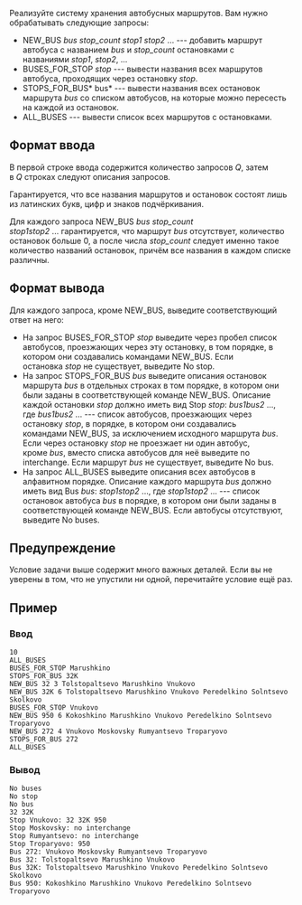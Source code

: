 Реализуйте систему хранения автобусных маршрутов. Вам нужно обрабатывать следующие запросы:

-   NEW_BUS *bus stop_count stop1 stop2* ... --- добавить маршрут автобуса с названием *bus* и *stop_count* остановками с названиями *stop1*, *stop2*, ...
-   BUSES_FOR_STOP *stop* --- вывести названия всех маршрутов автобуса, проходящих через остановку *stop*.
-   STOPS_FOR_BUS* bus* --- вывести названия всех остановок маршрута *bus* со списком автобусов, на которые можно пересесть на каждой из остановок.
-   ALL_BUSES --- вывести список всех маршрутов с остановками.

Формат ввода
------------

В первой строке ввода содержится количество запросов *Q*, затем в *Q* строках следуют описания запросов.

Гарантируется, что все названия маршрутов и остановок состоят лишь из латинских букв, цифр и знаков подчёркивания.

Для каждого запроса NEW_BUS *bus stop_count stop1stop2* ... гарантируется, что маршрут *bus* отсутствует, количество остановок больше 0, а после числа *stop_count* следует именно такое количество названий остановок, причём все названия в каждом списке различны.

Формат вывода
-------------

Для каждого запроса, кроме NEW_BUS, выведите соответствующий ответ на него:

-   На запрос BUSES_FOR_STOP *stop* выведите через пробел список автобусов, проезжающих через эту остановку, в том порядке, в котором они создавались командами NEW_BUS. Если остановка *stop* не существует, выведите No stop.
-   На запрос STOPS_FOR_BUS *bus* выведите описания остановок маршрута *bus* в отдельных строках в том порядке, в котором они были заданы в соответствующей команде NEW_BUS. Описание каждой остановки *stop* должно иметь вид Stop *stop*: *bus1bus2* ..., где *bus1bus2* ... --- список автобусов, проезжающих через остановку *stop*, в порядке, в котором они создавались командами NEW_BUS, за исключением исходного маршрута *bus*. Если через остановку *stop* не проезжает ни один автобус, кроме *bus*, вместо списка автобусов для неё выведите no interchange. Если маршрут *bus* не существует, выведите No bus.
-   На запрос ALL_BUSES выведите описания всех автобусов в алфавитном порядке. Описание каждого маршрута *bus* должно иметь вид Bus *bus*: *stop1stop2* ..., где *stop1stop2* ... --- список остановок автобуса *bus* в порядке, в котором они были заданы в соответствующей команде NEW_BUS. Если автобусы отсутствуют, выведите No buses.

Предупреждение
--------------

Условие задачи выше содержит много важных деталей. Если вы не уверены в том, что не упустили ни одной, перечитайте условие ещё раз.

Пример
------

### Ввод

```console
10
ALL_BUSES
BUSES_FOR_STOP Marushkino
STOPS_FOR_BUS 32K
NEW_BUS 32 3 Tolstopaltsevo Marushkino Vnukovo
NEW_BUS 32K 6 Tolstopaltsevo Marushkino Vnukovo Peredelkino Solntsevo Skolkovo
BUSES_FOR_STOP Vnukovo
NEW_BUS 950 6 Kokoshkino Marushkino Vnukovo Peredelkino Solntsevo Troparyovo
NEW_BUS 272 4 Vnukovo Moskovsky Rumyantsevo Troparyovo
STOPS_FOR_BUS 272
ALL_BUSES
```
### Вывод

```console
No buses
No stop
No bus
32 32K
Stop Vnukovo: 32 32K 950
Stop Moskovsky: no interchange
Stop Rumyantsevo: no interchange
Stop Troparyovo: 950
Bus 272: Vnukovo Moskovsky Rumyantsevo Troparyovo
Bus 32: Tolstopaltsevo Marushkino Vnukovo
Bus 32K: Tolstopaltsevo Marushkino Vnukovo Peredelkino Solntsevo Skolkovo
Bus 950: Kokoshkino Marushkino Vnukovo Peredelkino Solntsevo Troparyovo
```
